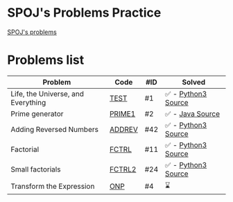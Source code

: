 # SPOJ's Problems Practice

[SPOJ's problems](https://www.spoj.com/problems/classical/sort=6 "SPOJ's problems ordered by the number of people who have solved a problem")

# Problems list
Problem | Code | #ID | Solved
--- | --- | --- | ---
Life, the Universe, and Everything | [TEST](https://www.spoj.com/problems/TEST/) | #1 | ✅ - [Python3 Source](python/TEST/42.py)
Prime generator | [PRIME1](https://www.spoj.com/problems/PRIME1/) | #2 | ✅ - [Java Source](java/PRIME1/Main.java)
Adding Reversed Numbers | [ADDREV](https://www.spoj.com/problems/ADDREV/) | #42 | ✅ - [Python3 Source](python/ADDREV/reversed.py)
Factorial | [FCTRL](https://www.spoj.com/problems/FCTRL/) | #11 | ✅ - [Python3 Source](python/FCTRL/factorial.py)
Small factorials | [FCTRL2](https://www.spoj.com/problems/FCTRL2/) | #24 | ✅ - [Python3 Source](python/FCTRL2/true_factorial.py)
Transform the Expression | [ONP](https://www.spoj.com/problems/ONP/) | #4 | ⌛
